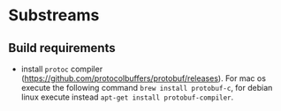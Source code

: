 # Substreams

## Build requirements
- install `protoc` compiler (https://github.com/protocolbuffers/protobuf/releases).
    For mac os execute the following command 
        `brew install protobuf-c`, 
    for debian linux execute instead
        `apt-get install protobuf-compiler`.